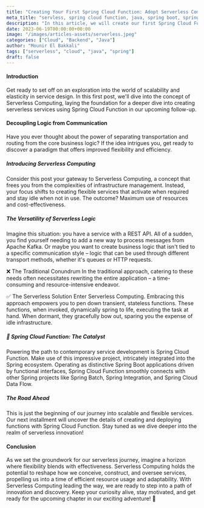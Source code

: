 ```yaml
---
title: "Creating Your First Spring Cloud Function: Adopt Serverless Computing [Part 1]"
meta_title: "servless, spring cloud function, java, spring boot, spring cloud"
description: "In this article, we will create our first Spring Cloud Function and deploy it to AWS Lambda."
date: 2023-06-19T00:00:00+00:00
image: "/images/articles-assets/serverless.jpeg"
categories: ["Cloud", "Backend", "Java"]
author: "Mounir El Bakkali"
tags: ["serverless", "cloud", "java", "spring"]
draft: false
---
```


#### Introduction 
Get ready to set off on an exploration into the world of scalability and elasticity in service design. In this first post, we'll dive into the concept of Serverless Computing, laying the foundation for a deeper dive into creating serverless services using Spring Cloud Function in our upcoming follow-up.


#### Decoupling Logic from Communication
Have you ever thought about the power of separating transportation and routing from the core business logic? If the idea intrigues you, get ready to discover a paradigm that offers improved flexibility and efficiency.
#####  Introducing Serverless Computing
Consider this post your gateway to Serverless Computing, a concept that frees you from the complexities of infrastructure management. Instead, your focus shifts to creating flexible services that activate when required and stay idle when not in use. The outcome? Maximum use of resources and cost-effectiveness.
#####  The Versatility of Serverless Logic
Imagine this situation: you have a service with a REST API. All of a sudden, you find yourself needing to add a new way to process messages from Apache Kafka. Or maybe you want to create business logic that isn't tied to a specific communication style – logic that can be used through different transport methods, whether it's queues or HTTP requests.

❌ The Traditional Conundrum
In the traditional approach, catering to these needs often necessitates rewriting the entire application – a time-consuming and resource-intensive endeavor.

✅ The Serverless Solution
Enter Serverless Computing. Embracing this approach empowers you to pen down transient, stateless functions. These functions, when invoked, dynamically spring to life, executing the task at hand. When dormant, they gracefully bow out, sparing you the expense of idle infrastructure.

##### 🌱 Spring Cloud Function: The Catalyst
Powering the path to contemporary service development is Spring Cloud Function. Make use of this impressive project, intricately integrated into the Spring ecosystem. Operating as distinctive Spring Boot applications driven by functional interfaces, Spring Cloud Function smoothly connects with other Spring projects like Spring Batch, Spring Integration, and Spring Cloud Data Flow.

##### The Road Ahead
This is just the beginning of our journey into scalable and flexible services. Our next installment will uncover the details of creating and deploying functions with Spring Cloud Function. Stay tuned as we dive deeper into the realm of serverless innovation!
#### Conclusion

As we set the groundwork for our serverless journey, imagine a horizon where flexibility blends with effectiveness. Serverless Computing holds the potential to reshape how we conceive, construct, and oversee services, propelling us into a time of efficient resource usage and adaptability. With Serverless Computing leading the way, we are ready to step into a path of innovation and discovery. Keep your curiosity alive, stay motivated, and get ready for the upcoming chapter in our exciting adventure! 🚀